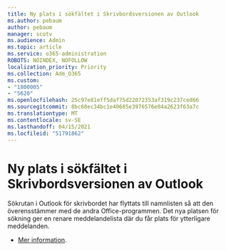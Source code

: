 ```yaml
---
title: Ny plats i sökfältet i Skrivbordsversionen av Outlook
ms.author: pebaum
author: pebaum
manager: scotv
ms.audience: Admin
ms.topic: article
ms.service: o365-administration
ROBOTS: NOINDEX, NOFOLLOW
localization_priority: Priority
ms.collection: Adm_O365
ms.custom:
- "1800005"
- "5620"
ms.openlocfilehash: 25c97e81eff5daf75d22072353af319c237ced66
ms.sourcegitcommit: 8bc60ec34bc1e40685e3976576e04a2623f63a7c
ms.translationtype: MT
ms.contentlocale: sv-SE
ms.lasthandoff: 04/15/2021
ms.locfileid: "51791862"
---
```

# <a name="new-location-of-the-search-bar-in-outlook-desktop"></a>Ny plats i sökfältet i Skrivbordsversionen av Outlook

Sökrutan i Outlook för skrivbordet har flyttats till namnlisten så att den överensstämmer med de andra Office-programmen. Det nya platsen för sökning ger en renare meddelandelista där du får plats för ytterligare meddelanden.
- [Mer information](https://support.microsoft.com/en-us/office/96fee452-80cd-492d-a35c-5c37584b416b).
